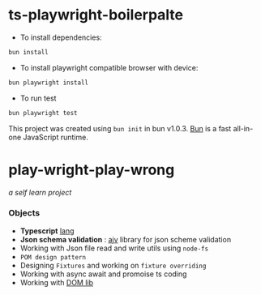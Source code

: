 # ts-playwright-boilerpalte

- To install dependencies:

```bash
bun install
```

- To install playwright compatible browser with device:
```bash
bun playwright install
```

- To run test 
```bash
bun playwright test
```

This project was created using `bun init` in bun v1.0.3. [Bun](https://bun.sh) is a fast all-in-one JavaScript runtime.
# play-wright-play-wrong
*a self learn project*
### Objects
- **Typescript** [lang](https://www.typescriptlang.org/docs/)
- **Json schema validation** : [ajv](https://github.com/ajv-validator/ajv) library for json scheme validation
- Working with Json file read and write utils using `node-fs`
- `POM design pattern`
- Designing `Fixtures` and working on `fixture overriding`
- Working with async await and promoise ts coding
- Working with [DOM lib](https://developer.mozilla.org/en-US/docs/Glossary/DOM)